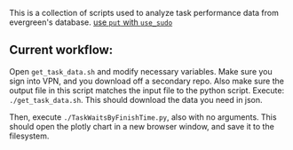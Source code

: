 This is a collection of scripts used to analyze task performance data from evergreen's database.
[use `put` with `use_sudo`](www.example.com)

## Current workflow:

Open `get_task_data.sh` and modify necessary variables. 
Make sure you sign into VPN, and you download off a secondary repo. 
Also make sure the output file in this script matches the input file to the python script.
Execute: `./get_task_data.sh`. This should download the data you need in json.

Then, execute `./TaskWaitsByFinishTime.py`, also with no arguments. This should open the plotly chart in a new browser window, and save it to the filesystem.
